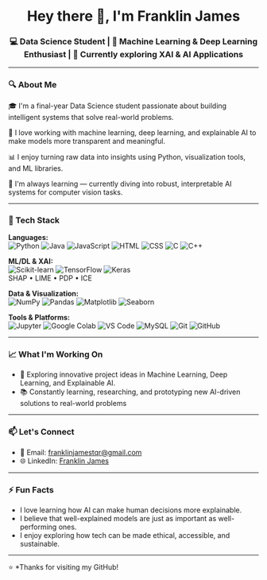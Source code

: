<h1 align="center">Hey there 👋, I'm Franklin James</h1>
<h3 align="center">💻 Data Science Student | 🤖 Machine Learning & Deep Learning Enthusiast | 🌱 Currently exploring XAI & AI Applications</h3>

---

### 🔍 About Me

🎓 I'm a final-year Data Science student passionate about building intelligent systems that solve real-world problems.

🚀 I love working with machine learning, deep learning, and explainable AI to make models more transparent and meaningful.

📊 I enjoy turning raw data into insights using Python, visualization tools, and ML libraries.

🌱 I'm always learning — currently diving into robust, interpretable AI systems for computer vision tasks.

---

### 🧰 Tech Stack

**Languages:**  
![Python](https://img.shields.io/badge/Python-3776AB?style=flat&logo=python&logoColor=white)
![Java](https://img.shields.io/badge/Java-007396?style=flat&logo=java&logoColor=white)
![JavaScript](https://img.shields.io/badge/JavaScript-F7DF1E?style=flat&logo=javascript&logoColor=black)
![HTML](https://img.shields.io/badge/HTML5-E34F26?style=flat&logo=html5&logoColor=white)
![CSS](https://img.shields.io/badge/CSS3-1572B6?style=flat&logo=css3&logoColor=white)
![C](https://img.shields.io/badge/C-00599C?style=flat&logo=c&logoColor=white)
![C++](https://img.shields.io/badge/C++-00599C?style=flat&logo=cplusplus&logoColor=white)

**ML/DL & XAI:**  
![Scikit-learn](https://img.shields.io/badge/Scikit--Learn-F7931E?style=flat&logo=scikit-learn&logoColor=white)
![TensorFlow](https://img.shields.io/badge/TensorFlow-FF6F00?style=flat&logo=tensorflow&logoColor=white)
![Keras](https://img.shields.io/badge/Keras-D00000?style=flat&logo=keras&logoColor=white)  
SHAP • LIME • PDP • ICE

**Data & Visualization:**  
![NumPy](https://img.shields.io/badge/NumPy-013243?style=flat&logo=numpy&logoColor=white)
![Pandas](https://img.shields.io/badge/Pandas-150458?style=flat&logo=pandas&logoColor=white)
![Matplotlib](https://img.shields.io/badge/Matplotlib-2061BD?style=flat)
![Seaborn](https://img.shields.io/badge/Seaborn-3776AB?style=flat)

**Tools & Platforms:**  
![Jupyter](https://img.shields.io/badge/Jupyter-F37626?style=flat&logo=jupyter&logoColor=white)
![Google Colab](https://img.shields.io/badge/Colab-F9AB00?style=flat&logo=googlecolab&logoColor=black)
![VS Code](https://img.shields.io/badge/VS--Code-007ACC?style=flat&logo=visualstudiocode&logoColor=white)
![MySQL](https://img.shields.io/badge/MySQL-4479A1?style=flat&logo=mysql&logoColor=white)
![Git](https://img.shields.io/badge/Git-F05032?style=flat&logo=git&logoColor=white)
![GitHub](https://img.shields.io/badge/GitHub-181717?style=flat&logo=github&logoColor=white)

---

### 📈 What I'm Working On

- 🧪 Exploring innovative project ideas in Machine Learning, Deep Learning, and Explainable AI.
- 📚 Constantly learning, researching, and prototyping new AI-driven solutions to real-world problems

---

### 📫 Let's Connect

- 📧 Email: [franklinjamestqr@gmail.com](mailto:franklinjamestqr@gmail.com)
- 🌐 LinkedIn: [Franklin James](https://www.linkedin.com/in/franklin-james-a19726281/)

---

### ⚡ Fun Facts

- I love learning how AI can make human decisions more explainable.
- I believe that well-explained models are just as important as well-performing ones.
- I enjoy exploring how tech can be made ethical, accessible, and sustainable.

---

⭐️ *Thanks for visiting my GitHub! 
